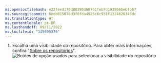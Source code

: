 ```yaml
---
ms.openlocfilehash: e23feed170d80280d68761feb7d191866bebfb67
ms.sourcegitcommit: 6edb015070d3f0fda4525c6c931f1324626345dc
ms.translationtype: HT
ms.contentlocale: pt-BR
ms.lasthandoff: 09/11/2022
ms.locfileid: "145095376"
---
```

1. Escolha uma visibilidade do repositório. Para obter mais informações, confira "[Sobre os repositórios](/repositories/creating-and-managing-repositories/about-repositories#about-repository-visibility)".
  ![Botões de opção usados para selecionar a visibilidade do repositório](/assets/images/help/repository/create-repository-public-private.png)
